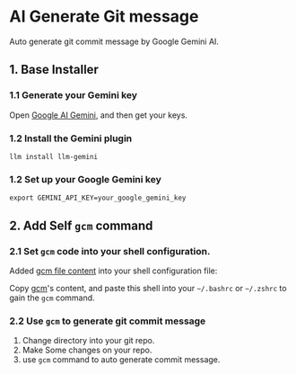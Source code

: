# AI Generate Git message
Auto generate git commit message by Google Gemini AI.

## 1. Base Installer

### 1.1 Generate your Gemini key

Open [Google AI Gemini](https://aistudio.google.com/app/apikey), and then get your keys.

### 1.2 Install the Gemini plugin

```
llm install llm-gemini
```

### 1.2 Set up your Google Gemini key

```
export GEMINI_API_KEY=your_google_gemini_key
```

## 2. Add Self `gcm` command

### 2.1 Set `gcm` code into your shell configuration.

Added [gcm file content](/added_into_zshrc.sh) into your shell configuration file:

Copy [gcm](/added_into_zshrc.sh)'s content, and paste this shell into your `~/.bashrc` or `~/.zshrc` to gain the `gcm` command.

### 2.2 Use `gcm` to generate git commit message

1. Change directory into your git repo.
2. Make Some changes on your repo.
3. use `gcm` command to auto generate commit message.
